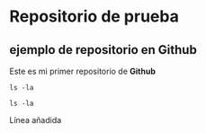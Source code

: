 # Repositorio de prueba 
## ejemplo de repositorio en Github
Este es mi primer repositorio de **Github**

	ls -la
	
`ls -la`

Línea añadida
